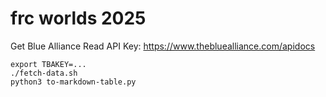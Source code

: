 # frc worlds 2025

Get Blue Alliance Read API Key: https://www.thebluealliance.com/apidocs

```
export TBAKEY=...
./fetch-data.sh
python3 to-markdown-table.py
```

